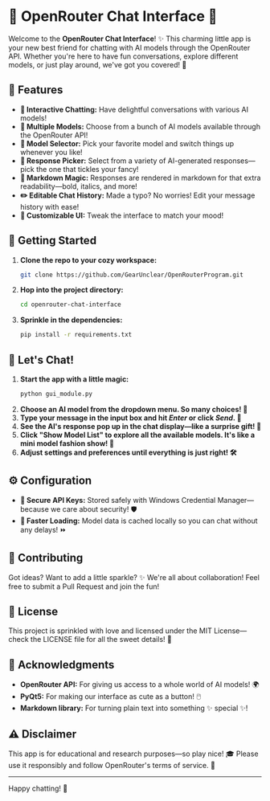 # 🌟 OpenRouter Chat Interface 🌟

Welcome to the **OpenRouter Chat Interface**! ✨ This charming little app is your new best friend for chatting with AI models through the OpenRouter API. Whether you're here to have fun conversations, explore different models, or just play around, we've got you covered! 🐾

## 🎀 Features

- **💬 Interactive Chatting:** Have delightful conversations with various AI models!
- **🤖 Multiple Models:** Choose from a bunch of AI models available through the OpenRouter API!
- **🔄 Model Selector:** Pick your favorite model and switch things up whenever you like!
- **🧁 Response Picker:** Select from a variety of AI-generated responses—pick the one that tickles your fancy!
- **📝 Markdown Magic:** Responses are rendered in markdown for that extra readability—bold, italics, and more!
- **✏️ Editable Chat History:** Made a typo? No worries! Edit your message history with ease!
- **🎨 Customizable UI:** Tweak the interface to match your mood!

## 🚀 Getting Started

1. **Clone the repo to your cozy workspace:**
   ```bash
   git clone https://github.com/GearUnclear/OpenRouterProgram.git
   ```
2. **Hop into the project directory:**
   ```bash
   cd openrouter-chat-interface
   ```
3. **Sprinkle in the dependencies:**
   ```bash
   pip install -r requirements.txt
   ```

## 🎉 Let's Chat!

1. **Start the app with a little magic:**
   ```bash
   python gui_module.py
   ```
2. **Choose an AI model from the dropdown menu. So many choices! 🌈**
3. **Type your message in the input box and hit *Enter* or click *Send*. 💌**
4. **See the AI's response pop up in the chat display—like a surprise gift! 🎁**
5. **Click "Show Model List" to explore all the available models. It's like a mini model fashion show! 💃**
6. **Adjust settings and preferences until everything is just right! 🛠️**

## ⚙️ Configuration

- **🔑 Secure API Keys:** Stored safely with Windows Credential Manager—because we care about security! 🛡️
- **🚀 Faster Loading:** Model data is cached locally so you can chat without any delays! ⏩

## 🤝 Contributing

Got ideas? Want to add a little sparkle? ✨ We're all about collaboration! Feel free to submit a Pull Request and join the fun!

## 📄 License

This project is sprinkled with love and licensed under the MIT License—check the LICENSE file for all the sweet details! 🍬

## 🙏 Acknowledgments

- **OpenRouter API:** For giving us access to a whole world of AI models! 🌍
- **PyQt5:** For making our interface as cute as a button! 🖱️
- **Markdown library:** For turning plain text into something ✨ special ✨!

## ⚠️ Disclaimer

This app is for educational and research purposes—so play nice! 🎓 Please use it responsibly and follow OpenRouter's terms of service. 💖

---

Happy chatting! 🥳
